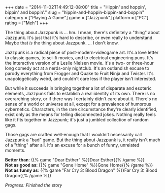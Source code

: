 +++
date = "2014-11-02T14:49:12-08:00"
title = "Hippin' and hoppin', bippin' and boppin'."
slug = "hippin-and-hoppin-bippin-and-boppin"
category = ["Playing A Game"]
game = ["Jazzpunk"]
platform = ["PC"]
rating = ["Meh"]
+++

The thing about Jazzpunk is ... hm.  I mean, there's definitely a "thing" about Jazzpunk.  It's just that it's hard to describe, or even really to understand.  Maybe that <i>is</i> the thing about Jazzpunk.  ... I don't know.

Jazzpunk is a radical piece of post-modern-videogame art.  It's a love letter to classic games, to sci-fi movies, and to electrical engineering puns.  It's the interactive version of a Leslie Nielsen movie.  It's a two- or three-hour long comedy act at a nerds-only nightclub.  It's an outlandish excuse to parody everything from Frogger and Quake to Fruit Ninja and Twister.  It's unapologetically weird, and couldn't care less if the player isn't interested.

But while it succeeds in bringing together a lot of disparate and esoteric elements, Jazzpunk fails to establish a real identity of its own.  There is no overarching story, or if there was I certainly didn't care about it.  There's no sense of a world or universe at all, except for a prevalence of humorous cybernetics.  Characters, in the rare circumstance they're clearly identified, exist only as the means for telling disconnected jokes.  Nothing really feels like it fits together in Jazzpunk; it's just a jumbled collection of random gags.

Those gags are crafted well-enough that I wouldn't necessarily call Jazzpunk a "bad" game.  But the thing about Jazzpunk is, it really isn't much of a "thing" after all.  It's an excuse for a bunch of funny, unrelated moments.

<b>Better than</b>: {{% game "Dear Esther" %}}Dear Esther{{% /game %}}  
<b>Not as good as</b>: {{% game "Gone Home" %}}Gone Home{{% /game %}}  
<b>Not as funny as</b>: {{% game "Far Cry 3: Blood Dragon" %}}Far Cry 3: Blood Dragon{{% /game %}}

<i>Progress: Finished the story</i>